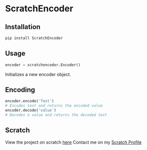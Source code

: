 # ScratchEncoder

## Installation

```bash
pip install ScratchEncoder
```

## Usage

```python
encoder = scratchencoder.Encoder()
```

Initializes a new encoder object.

## Encoding

```python
encoder.encode('Text')
# Encodes text and returns the encoded value
encoder.decode('value')
# Decodes a value and returns the decoded text
```

## Scratch

View the project on scratch [here](https://scratch.mit.edu/projects/546443308)
Contact me on my [Scratch Profile](https://scratch.mit.edu/users/TheCloudDev/#comments)
